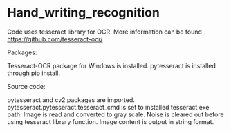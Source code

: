 # Hand_writing_recognition
Code uses tesseract library for OCR. More information can be found https://github.com/tesseract-ocr/

Packages:

Tesseract-OCR package for Windows is installed.
pytesseract is installed through pip install.


Source code:

pytesseract and cv2 packages are imported.
pytesseract.pytesseract.tesseract_cmd is set to installed tesseract.exe path.
Image is read and converted to gray scale.
Noise is cleared out before using tesseract library function.
Image content is output in string format.
